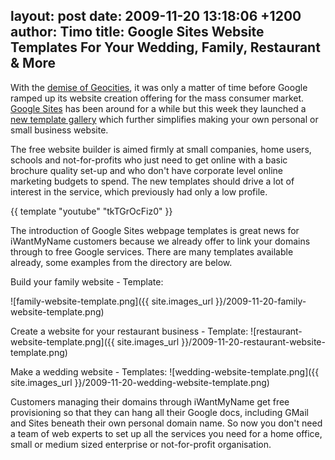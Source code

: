 layout: post
date: 2009-11-20 13:18:06 +1200
author: Timo
title: Google Sites Website Templates For Your Wedding, Family, Restaurant & More
----

With the [demise of Geocities](https://iwantmyname.com/blog/2009/08/website-hosting-alternatives-to-your-geocities-page.html), it was only a matter of time before Google ramped up its website creation offering for the mass consumer market. [Google Sites](http://sites.google.com) has been around for a while but this week they launched a [new template gallery](http://googledocs.blogspot.com/2009/11/get-started-with-google-sites-templates.html) which further simplifies making your own personal or small business website.

The free website builder is aimed firmly at small companies, home users, schools and not-for-profits who just need to get online with a basic brochure quality set-up and who don't have corporate level online marketing budgets to spend. The new templates  should drive a lot of interest in the service, which previously had only a low profile.

{{ template "youtube" "tkTGrOcFiz0" }}

The introduction of Google Sites webpage templates is great news for iWantMyName customers because we already offer to link your domains through to free Google services. There are many templates available already, some examples from the directory are below.

Build your family website - Template:

![family-website-template.png]({{ site.images_url }}/2009-11-20-family-website-template.png)

Create a website for your restaurant business - Template:
![restaurant-website-template.png]({{ site.images_url }}/2009-11-20-restaurant-website-template.png)

Make a wedding website - Templates:
![wedding-website-template.png]({{ site.images_url }}/2009-11-20-wedding-website-template.png)

Customers managing their domains through iWantMyName get free provisioning so that they can hang all their Google docs, including GMail and Sites beneath their own personal domain name. So now you don't need a team of web experts to set up all the services you need for a home office, small or medium sized enterprise or not-for-profit organisation.
